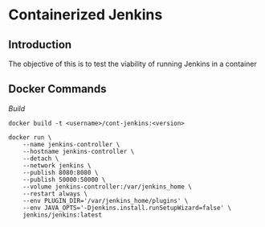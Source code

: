 # Containerized Jenkins

## Introduction
The objective of this is to test the viability of running Jenkins in a container

## Docker Commands
*Build*
```
docker build -t <username>/cont-jenkins:<version>
```

```
docker run \
	--name jenkins-controller \
	--hostname jenkins-controller \
	--detach \
	--network jenkins \
	--publish 8080:8080 \
	--publish 50000:50000 \
	--volume jenkins-controller:/var/jenkins_home \
	--restart always \
	--env PLUGIN_DIR='/var/jenkins_home/plugins' \
	--env JAVA_OPTS='-Djenkins.install.runSetupWizard=false' \
	jenkins/jenkins:latest
```

